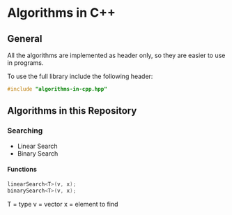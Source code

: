 # Algorithms in C++
## General
All the algorithms are implemented as header only, so they are easier to use in programs.

To use the full library include the following header:
```cpp
#include "algorithms-in-cpp.hpp"
```
## Algorithms in this Repository
### Searching
- Linear Search
- Binary Search

#### Functions
```cpp
linearSearch<T>(v, x);
binarySearch<T>(v, x);
```
T = type
v = vector
x = element to find
